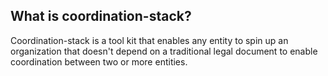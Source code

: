 ## What is coordination-stack?

Coordination-stack is a tool kit that enables any entity to spin up an organization that doesn't depend on a traditional legal document to enable coordination between two or more entities.
